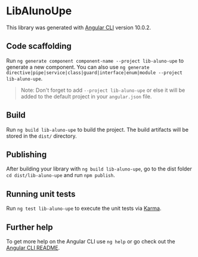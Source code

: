 # LibAlunoUpe

This library was generated with [Angular CLI](https://github.com/angular/angular-cli) version 10.0.2.

## Code scaffolding

Run `ng generate component component-name --project lib-aluno-upe` to generate a new component. You can also use `ng generate directive|pipe|service|class|guard|interface|enum|module --project lib-aluno-upe`.
> Note: Don't forget to add `--project lib-aluno-upe` or else it will be added to the default project in your `angular.json` file. 

## Build

Run `ng build lib-aluno-upe` to build the project. The build artifacts will be stored in the `dist/` directory.

## Publishing

After building your library with `ng build lib-aluno-upe`, go to the dist folder `cd dist/lib-aluno-upe` and run `npm publish`.

## Running unit tests

Run `ng test lib-aluno-upe` to execute the unit tests via [Karma](https://karma-runner.github.io).

## Further help

To get more help on the Angular CLI use `ng help` or go check out the [Angular CLI README](https://github.com/angular/angular-cli/blob/master/README.md).
